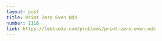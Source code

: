 ```yaml
---
layout: post
title: Print Zero Even Odd
number: 1116
link: https://leetcode.com/problems/print-zero-even-odd
---
```

